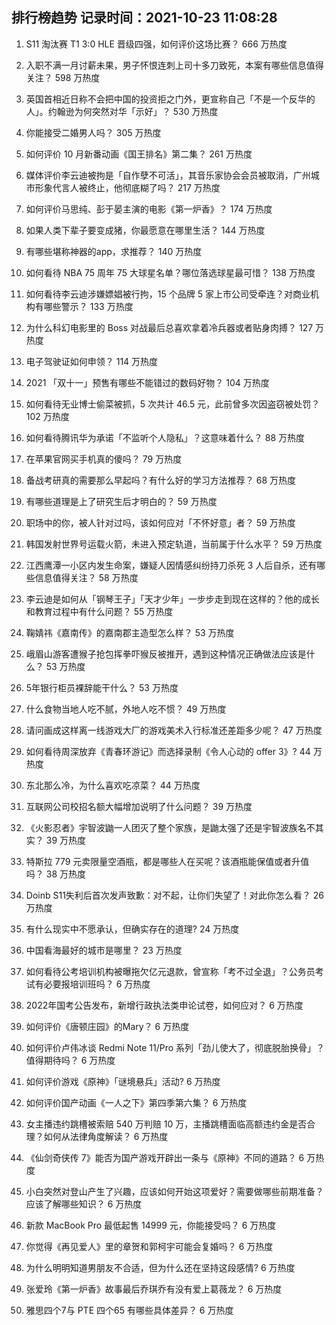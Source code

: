 
## 排行榜趋势 记录时间：2021-10-23 11:08:28
  
  1. S11 淘汰赛 T1 3:0 HLE 晋级四强，如何评价这场比赛？ 666 万热度
    
  2. 入职不满一月讨薪未果，男子怀恨连刺上司十多刀致死，本案有哪些信息值得关注？ 598 万热度
    
  3. 英国首相近日称不会把中国的投资拒之门外，更宣称自己「不是一个反华的人」。约翰逊为何突然对华「示好」？ 530 万热度
    
  4. 你能接受二婚男人吗？ 305 万热度
    
  5. 如何评价 10 月新番动画《国王排名》第二集？ 261 万热度
    
  6. 媒体评价李云迪被拘是「自作孽不可活」，其音乐家协会会员被取消，广州城市形象代言人被终止，他彻底糊了吗？ 217 万热度
    
  7. 如何评价马思纯、彭于晏主演的电影《第一炉香》？ 174 万热度
    
  8. 如果人类下辈子要变成猪，你最愿意在哪里生活？ 144 万热度
    
  9. 有哪些堪称神器的app，求推荐？ 140 万热度
    
  10. 如何看待 NBA 75 周年 75 大球星名单？哪位落选球星最可惜？ 138 万热度
    
  11. 如何看待李云迪涉嫌嫖娼被行拘，15 个品牌 5 家上市公司受牵连？对商业机构有哪些警示？ 133 万热度
    
  12. 为什么科幻电影里的 Boss 对战最后总喜欢拿着冷兵器或者贴身肉搏？ 127 万热度
    
  13. 电子驾驶证如何申领？ 114 万热度
    
  14. 2021 「双十一」预售有哪些不能错过的数码好物？ 104 万热度
    
  15. 如何看待无业博士偷菜被抓，5 次共计 46.5 元，此前曾多次因盗窃被处罚？ 102 万热度
    
  16. 如何看待腾讯华为承诺「不监听个人隐私」？这意味着什么？ 88 万热度
    
  17. 在苹果官网买手机真的傻吗？ 79 万热度
    
  18. 备战考研真的需要那么早起吗？有什么好的学习方法推荐？ 68 万热度
    
  19. 有哪些道理是上了研究生后才明白的？ 59 万热度
    
  20. 职场中的你，被人针对过吗，该如何应对「不怀好意」者？ 59 万热度
    
  21. 韩国发射世界号运载火箭，未进入预定轨道，当前属于什么水平？ 59 万热度
    
  22. 江西鹰潭一小区内发生命案，嫌疑人因情感纠纷持刀杀死 3 人后自杀，还有哪些信息值得关注？ 58 万热度
    
  23. 李云迪是如何从「钢琴王子」「天才少年」一步步走到现在这样的？他的成长和教育过程中有什么问题？ 55 万热度
    
  24. 鞠婧祎《嘉南传》的嘉南郡主造型怎么样？ 53 万热度
    
  25. 峨眉山游客遭猴子抢包挥拳吓猴反被推开，遇到这种情况正确做法应该是什么？ 53 万热度
    
  26. 5年银行柜员裸辞能干什么？ 53 万热度
    
  27. 什么食物当地人吃不腻，外地人吃不惯？ 49 万热度
    
  28. 请问画成这样离一线游戏大厂的游戏美术入行标准还差距多少呢？ 47 万热度
    
  29. 如何看待周深放弃《青春环游记》而选择录制《令人心动的 offer 3》? 44 万热度
    
  30. 东北那么冷，为什么喜欢吃凉菜？ 44 万热度
    
  31. 互联网公司校招名额大幅增加说明了什么问题？ 39 万热度
    
  32. 《火影忍者》宇智波鼬一人团灭了整个家族，是鼬太强了还是宇智波族名不其实？ 39 万热度
    
  33. 特斯拉 779 元卖限量空酒瓶，都是哪些人在买呢？该酒瓶能保值或者升值吗？ 38 万热度
    
  34. Doinb S11失利后首次发声致歉：对不起，让你们失望了！对此你怎么看？ 26 万热度
    
  35. 有什么现实中不愿承认，但确实存在的道理? 24 万热度
    
  36. 中国看海最好的城市是哪里？ 23 万热度
    
  37. 如何看待公考培训机构被曝拖欠亿元退款，曾宣称「考不过全退」？公务员考试有必要报培训班吗？ 6 万热度
    
  38. 2022年国考公告发布，新增行政执法类申论试卷，如何应对？ 6 万热度
    
  39. 如何评价《唐顿庄园》的Mary？ 6 万热度
    
  40. 如何评价卢伟冰谈 Redmi Note 11/Pro 系列「劲儿使大了，彻底脱胎换骨」？值得期待吗？ 6 万热度
    
  41. 如何评价游戏《原神》「谜境悬兵」活动? 6 万热度
    
  42. 如何评价国产动画《一人之下》第四季第六集？ 6 万热度
    
  43. 女主播违约跳槽被索赔 540 万判赔 10 万，主播跳槽面临高额违约金是否合理？如何从法律角度解读？ 6 万热度
    
  44. 《仙剑奇侠传 7》能否为国产游戏开辟出一条与《原神》不同的道路？ 6 万热度
    
  45. 小白突然对登山产生了兴趣，应该如何开始这项爱好？需要做哪些前期准备？应该了解哪些知识？ 6 万热度
    
  46. 新款 MacBook Pro 最低起售 14999 元，你能接受吗？ 6 万热度
    
  47. 你觉得《再见爱人》里的章贺和郭柯宇可能会复婚吗？ 6 万热度
    
  48. 为什么明明知道男朋友不合适，但为什么还在坚持这段感情? 6 万热度
    
  49. 张爱玲《第一炉香》故事最后乔琪乔有没有爱上葛薇龙？ 6 万热度
    
  50. 雅思四个7与 PTE 四个65 有哪些具体差异？ 6 万热度
    